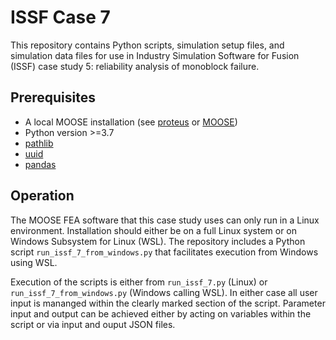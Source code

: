 ISSF Case 7
===========

This repository contains Python scripts, simulation setup files, and simulation data files for use in Industry Simulation Software for Fusion (ISSF) case study 5: reliability analysis of monoblock failure.

Prerequisites
-------------

  - A local MOOSE installation (see [proteus](https://github.com/aurora-multiphysics/proteus) or [MOOSE](https://mooseframework.inl.gov/index.html))
  - Python version >=3.7
  - [pathlib](https://docs.python.org/3/library/pathlib.html)
  - [uuid](https://docs.python.org/3/library/uuid.html)
  - [pandas](https://pandas.pydata.org/)

Operation
---------

The MOOSE FEA software that this case study uses can only run in a Linux environment. Installation should either be on a full Linux system or on Windows Subsystem for Linux (WSL). The repository includes a Python script ```run_issf_7_from_windows.py``` that facilitates execution from Windows using WSL.

Execution of the scripts is either from ```run_issf_7.py``` (Linux) or ```run_issf_7_from_windows.py``` (Windows calling WSL). In either case all user input is mananged within the clearly marked section of the script. Parameter input and output can be achieved either by acting on variables within the script or via input and ouput JSON files.
